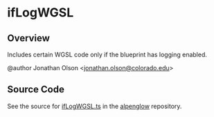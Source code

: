 # ifLogWGSL

## Overview

Includes certain WGSL code only if the blueprint has logging enabled.

@author Jonathan Olson &lt;jonathan.olson@colorado.edu&gt;



## Source Code

See the source for [ifLogWGSL.ts](https://github.com/phetsims/alpenglow/blob/main/js/webgpu/wgsl/gpu/ifLogWGSL.ts) in the [alpenglow](https://github.com/phetsims/alpenglow) repository.
